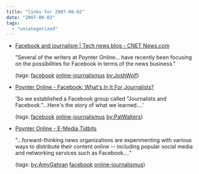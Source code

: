 ```yaml
---
title: "links for 2007-08-02"
date: "2007-08-03"
tags: 
  - "uncategorized"
---
```


- [Facebook and journalism | Tech news blog - CNET News.com](http://news.com.com/8301-10784_3-9753328-7.html?part=rss&subj=news&tag=2547-1_3-0-5)
    
    "Several of the writers at Poynter Online... have recently been focusing on the possibilities for Facebook in terms of the news business."
    
    (tags: [facebook](http://del.icio.us/heinzwittenbrink/facebook) [online-journalismus](http://del.icio.us/heinzwittenbrink/online-journalismus) [by:JoshWolf](http://del.icio.us/heinzwittenbrink/by:JoshWolf))
    
- [Poynter Online - Facebook: What's In It For Journalists?](http://poynter.org/column.asp?id=101&aid=127211)
    
    'So we established a Facebook group called "Journalists and Facebook."...Here's the story of what we learned....'
    
    (tags: [facebook](http://del.icio.us/heinzwittenbrink/facebook) [online-journalismus](http://del.icio.us/heinzwittenbrink/online-journalismus) [by:PatWalters](http://del.icio.us/heinzwittenbrink/by:PatWalters))
    
- [Poynter Online - E-Media Tidbits](http://www.poynter.org/column.asp?id=31&aid=127355)
    
    "...forward-thinking news organizations are experimenting with various ways to distribute their content online -- including popular social media and networking services such as Facebook...."
    
    (tags: [by:AmyGahran](http://del.icio.us/heinzwittenbrink/by:AmyGahran) [facebook](http://del.icio.us/heinzwittenbrink/facebook) [online-journalismus](http://del.icio.us/heinzwittenbrink/online-journalismus))
